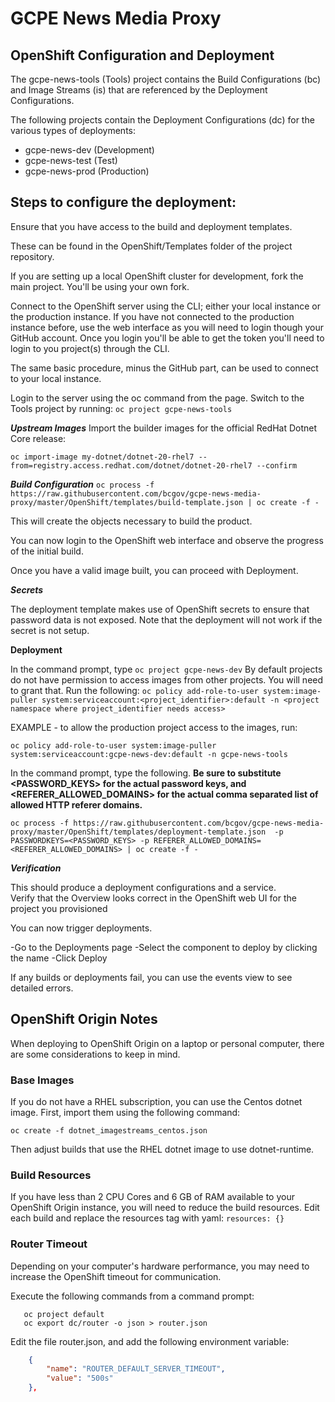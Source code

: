 GCPE News Media Proxy
======================

OpenShift Configuration and Deployment
----------------

The gcpe-news-tools (Tools) project contains the Build Configurations (bc) and Image Streams (is) that are referenced by the Deployment Configurations.

The following projects contain the Deployment Configurations (dc) for the various types of deployments:
- gcpe-news-dev (Development)
- gcpe-news-test (Test)
- gcpe-news-prod (Production)
 

Steps to configure the deployment:
----------------------------------

Ensure that you have access to the build and deployment templates.

These can be found in the OpenShift/Templates folder of the project repository.

If you are setting up a local OpenShift cluster for development, fork the main project.  You'll be using your own fork.

Connect to the OpenShift server using the CLI; either your local instance or the production instance. 
If you have not connected to the production instance before, use the web interface as you will need to login though your GitHub account.  Once you login you'll be able to get the token you'll need to login to you project(s) through the CLI.

The same basic procedure, minus the GitHub part, can be used to connect to your local instance.

Login to the server using the oc command from the page.
Switch to the Tools project by running:
`oc project gcpe-news-tools`

***Upstream Images***
Import the builder images for the official RedHat Dotnet Core release:

`oc import-image my-dotnet/dotnet-20-rhel7 --from=registry.access.redhat.com/dotnet/dotnet-20-rhel7 --confirm`

***Build Configuration***
`oc process -f https://raw.githubusercontent.com/bcgov/gcpe-news-media-proxy/master/OpenShift/templates/build-template.json | oc create -f -`

This will create the objects necessary to build the product.

 You can now login to the OpenShift web interface and observe the progress of the initial build.

Once you have a valid image built, you can proceed with Deployment.

***Secrets***

The deployment template makes use of OpenShift secrets to ensure that password data is not exposed.   Note that the deployment will not work if the secret is not setup.

**Deployment**

In the command prompt, type
`oc project gcpe-news-dev`
By default projects do not have permission to access images from other projects.  You will need to grant that.
Run the following:
`oc policy add-role-to-user system:image-puller system:serviceaccount:<project_identifier>:default -n <project namespace where project_identifier needs access>`

EXAMPLE - to allow the production project access to the images, run:

`oc policy add-role-to-user system:image-puller system:serviceaccount:gcpe-news-dev:default -n gcpe-news-tools`



In the command prompt, type the following.  **Be sure to substitute <PASSWORD_KEYS> for the actual password keys, and <REFERER_ALLOWED_DOMAINS> for the actual comma separated list of allowed HTTP referer domains.**

`oc process -f https://raw.githubusercontent.com/bcgov/gcpe-news-media-proxy/master/OpenShift/templates/deployment-template.json  -p PASSWORDKEYS=<PASSWORD_KEYS> -p REFERER_ALLOWED_DOMAINS=<REFERER_ALLOWED_DOMAINS> | oc create -f -`



***Verification***

This should produce a deployment configurations and a service.  
Verify that the Overview looks correct in the OpenShift web UI for the project you provisioned


You can now trigger deployments.

-Go to the Deployments page
-Select the component to deploy by clicking the name
-Click Deploy

If any builds or deployments fail, you can use the events view to see detailed errors.


OpenShift Origin Notes
----------------------
When deploying to OpenShift Origin on a laptop or personal computer, there are some considerations to keep in mind.

### Base Images ###

If you do not have a RHEL subscription, you can use the Centos dotnet image.  First, import them using the following command:

`oc create -f dotnet_imagestreams_centos.json`

Then adjust builds that use the RHEL dotnet image to use dotnet-runtime.

### Build Resources ###

If you have less than 2 CPU Cores and 6 GB of RAM available to your OpenShift Origin instance, you will need to reduce the build resources.  Edit each build and replace the resources tag with yaml:  `resources: {}`

### Router Timeout ###


Depending on your computer's hardware performance, you may need to increase the OpenShift timeout for communication.

Execute the following commands from a command prompt:

```oc login -u system:admin
   oc project default
   oc export dc/router -o json > router.json
```

   Edit the file router.json, and add the following environment variable:
```json
	{
		"name": "ROUTER_DEFAULT_SERVER_TIMEOUT",
		"value": "500s"
	},

```

